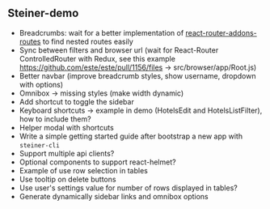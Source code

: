## Steiner-demo

- Breadcrumbs: wait for a better implementation of [react-router-addons-routes](https://github.com/ReactTraining/react-router-addons-routes) to find nested routes easily
- Sync between filters and browser url (wait for React-Router ControlledRouter with Redux, see this example https://github.com/este/este/pull/1156/files -> src/browser/app/Root.js)
- Better navbar (improve breadcrumb styles, show username, dropdown with options)
- Omnibox -> missing styles (make width dynamic)
- Add shortcut to toggle the sidebar
- Keyboard shortcuts -> example in demo (HotelsEdit and HotelsListFilter), how to include them?
- Helper modal with shortcuts
- Write a simple getting started guide after bootstrap a new app with `steiner-cli`
- Support multiple api clients?
- Optional components to support react-helmet?
- Example of use row selection in tables
- Use tooltip on delete buttons
- Use user's settings value for number of rows displayed in tables?
- Generate dynamically sidebar links and omnibox options